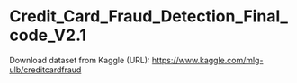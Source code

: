 # Credit_Card_Fraud_Detection_Final_code_V2.1

Download dataset from Kaggle (URL):
https://www.kaggle.com/mlg-ulb/creditcardfraud
 
